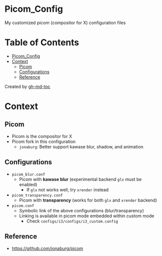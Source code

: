 # Picom_Config
My customized picom (compositor for X) configuration files

Table of Contents
=================

* [Picom_Config](#picom_config)
* [Context](#context)
   * [Picom](#picom)
   * [Configurations](#configurations)
   * [Reference](#reference)

Created by [gh-md-toc](https://github.com/ekalinin/github-markdown-toc)

# Context

## Picom
- Picom is the compositor for X
- Picom fork in this configuration
    - `jonaburg`: Better support kawase blur, shadow, and animation

## Configurations
- `picom_blur.conf`
    - Picom with __kawase blur__ (experimental backend `glx` must be enabled)
        - If `glx` not works well, try `xrender` instead
- `picom_transparency.conf`
    - Picom with __transparency__ (works for both `glx` and `xrender` backend)
- `picom.conf`
    - Symbolic link of the above configurations (blur/transparency)
    - Linking is available in picom mode embedded within custom mode
        - Check `configs/i3/configs/i3_custom.config`

## Reference
- https://github.com/jonaburg/picom
